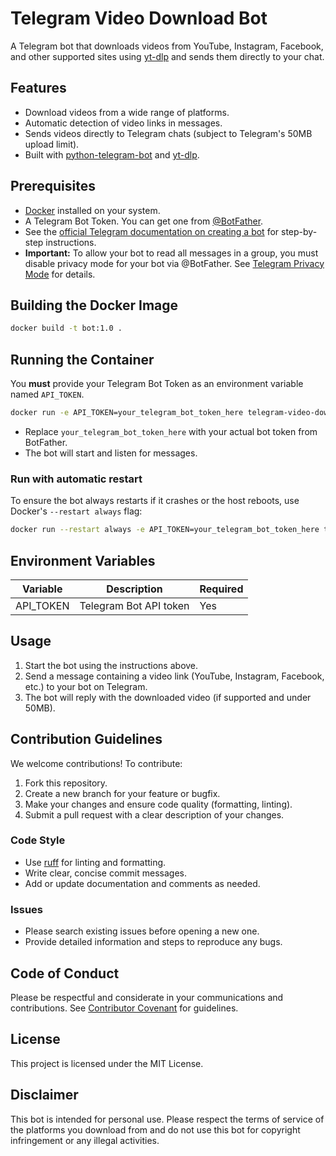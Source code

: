 # Telegram Video Download Bot

A Telegram bot that downloads videos from YouTube, Instagram, Facebook, and other supported sites using [yt-dlp](https://github.com/yt-dlp/yt-dlp) and sends them directly to your chat.

## Features

- Download videos from a wide range of platforms.
- Automatic detection of video links in messages.
- Sends videos directly to Telegram chats (subject to Telegram's 50MB upload limit).
- Built with [python-telegram-bot](https://python-telegram-bot.org/) and [yt-dlp](https://github.com/yt-dlp/yt-dlp).

## Prerequisites

- [Docker](https://docs.docker.com/get-docker/) installed on your system.
- A Telegram Bot Token. You can get one from [@BotFather](https://t.me/BotFather).
- See the [official Telegram documentation on creating a bot](https://core.telegram.org/bots#3-how-do-i-create-a-bot) for step-by-step instructions.
- **Important:** To allow your bot to read all messages in a group, you must disable privacy mode for your bot via @BotFather. See [Telegram Privacy Mode](https://core.telegram.org/bots#privacy-mode) for details.

## Building the Docker Image

```sh
docker build -t bot:1.0 .
```

## Running the Container

You **must** provide your Telegram Bot Token as an environment variable named `API_TOKEN`.

```sh
docker run -e API_TOKEN=your_telegram_bot_token_here telegram-video-download-bot --name tbot bot:1.0
```

- Replace `your_telegram_bot_token_here` with your actual bot token from BotFather.
- The bot will start and listen for messages.

### Run with automatic restart

To ensure the bot always restarts if it crashes or the host reboots, use Docker's `--restart always` flag:

```sh
docker run --restart always -e API_TOKEN=your_telegram_bot_token_here telegram-video-download-bot --name tbot bot:1.0
```

## Environment Variables

| Variable   | Description                    | Required |
|------------|--------------------------------|----------|
| API_TOKEN  | Telegram Bot API token         | Yes      |

## Usage

1. Start the bot using the instructions above.
2. Send a message containing a video link (YouTube, Instagram, Facebook, etc.) to your bot on Telegram.
3. The bot will reply with the downloaded video (if supported and under 50MB).

## Contribution Guidelines

We welcome contributions! To contribute:

1. Fork this repository.
2. Create a new branch for your feature or bugfix.
3. Make your changes and ensure code quality (formatting, linting).
4. Submit a pull request with a clear description of your changes.

### Code Style

- Use [ruff](https://github.com/astral-sh/ruff) for linting and formatting.
- Write clear, concise commit messages.
- Add or update documentation and comments as needed.

### Issues

- Please search existing issues before opening a new one.
- Provide detailed information and steps to reproduce any bugs.

## Code of Conduct

Please be respectful and considerate in your communications and contributions. See [Contributor Covenant](https://www.contributor-covenant.org/) for guidelines.

## License

This project is licensed under the MIT License.

## Disclaimer

This bot is intended for personal use. Please respect the terms of service of the platforms you download from and do not use this bot for copyright infringement or any illegal activities.